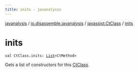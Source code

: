 ```yaml
---
title: inits - javanalysis
---
```


[javanalysis](../../index.html) / [io.disassemble.javanalysis](../index.html) / [javassist.CtClass](index.html) / [inits](./inits.html)

# inits

`val CtClass.inits: `[`List`](https://kotlinlang.org/api/latest/jvm/stdlib/kotlin.collections/-list/index.html)`<CtMethod>`

Gets a list of constructors for this [CtClass](#).

